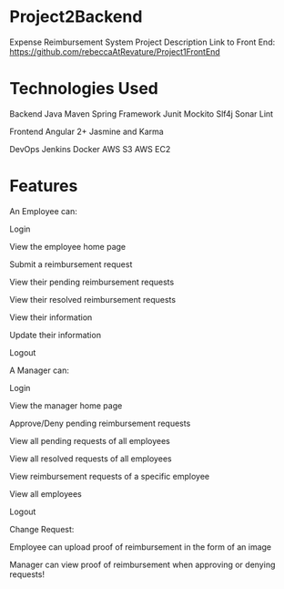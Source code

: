 # Project2Backend
Expense Reimbursement System
Project Description
Link to Front End:
https://github.com/rebeccaAtRevature/Project1FrontEnd

# Technologies Used
Backend
Java
Maven
Spring Framework
Junit
Mockito
Slf4j
Sonar Lint

Frontend
Angular 2+
Jasmine and Karma

DevOps
Jenkins
Docker
AWS S3
AWS EC2

# Features
An Employee can: 

Login

View the employee home page

Submit a reimbursement request

View their pending reimbursement requests

View their resolved reimbursement requests

View their information

Update their information

Logout


A Manager can: 

Login

View the manager home page

Approve/Deny pending reimbursement requests

View all pending requests of all employees

View all resolved requests of all employees

View reimbursement requests of a specific employee

View all employees

Logout


Change Request:

Employee can upload proof of reimbursement in the form of an image

Manager can view proof of reimbursement when approving or denying requests!

